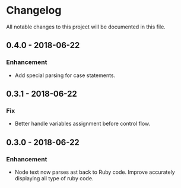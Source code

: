 # Changelog
All notable changes to this project will be documented in this file.

## 0.4.0 - 2018-06-22

### Enhancement
* Add special parsing for case statements.

## 0.3.1 - 2018-06-22

### Fix
* Better handle variables assignment before control flow. 

## 0.3.0 - 2018-06-22

### Enhancement
* Node text now parses ast back to Ruby code. Improve accurately displaying all type of ruby code.
